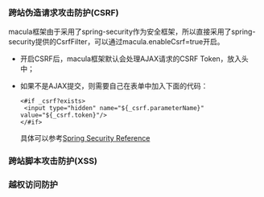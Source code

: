 ### 跨站伪造请求攻击防护\(CSRF\)

macula框架由于采用了spring-security作为安全框架，所以直接采用了spring-security提供的CsrfFilter，可以通过macula.enableCsrf=true开启。

* 开启CSRF后，macula框架默认会处理AJAX请求的CSRF Token，放入头中；
* 如果不是AJAX提交，则需要自己在表单中加入下面的代码：

  ```
  <#if _csrf?exists>
   <input type="hidden" name="${_csrf.parameterName}" value="${_csrf.token}"/>
  </#if>
  ```

  具体可以参考[Spring Security Reference](http://docs.spring.io/spring-security/site/docs/current/reference/htmlsingle/#csrf)

### 跨站脚本攻击防护\(XSS\)



### 越权访问防护





